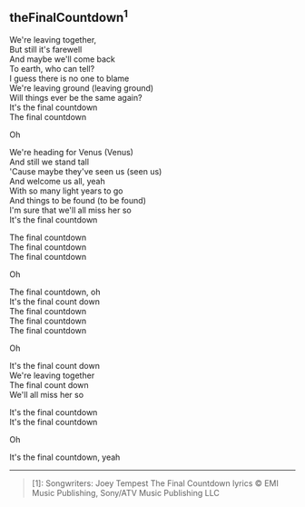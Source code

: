 ## theFinalCountdown<sup>1</sup>

We're leaving together,  
But still it's farewell  
And maybe we'll come back  
To earth, who can tell?  
I guess there is no one to blame  
We're leaving ground (leaving ground)  
Will things ever be the same again?  
It's the final countdown  
The final countdown  

Oh  

We're heading for Venus (Venus)  
And still we stand tall  
'Cause maybe they've seen us (seen us)  
And welcome us all, yeah  
With so many light years to go  
And things to be found (to be found)  
I'm sure that we'll all miss her so  
It's the final countdown  

The final countdown  
The final countdown  
The final countdown  

Oh  

The final countdown, oh  
It's the final count down  
The final countdown  
The final countdown  
The final countdown  

Oh  

It's the final count down  
We're leaving together  
The final count down  
We'll all miss her so  

It's the final countdown  
It's the final countdown  

Oh
  
It's the final countdown, yeah 

_______

> [1]: Songwriters: Joey Tempest
> The Final Countdown lyrics © EMI Music Publishing, Sony/ATV Music Publishing LLC
